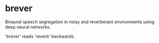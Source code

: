 # brever
Binaural speech segregation in noisy and reverberant environments using deep neural networks.

'brever' reads 'reverb' backwards.
